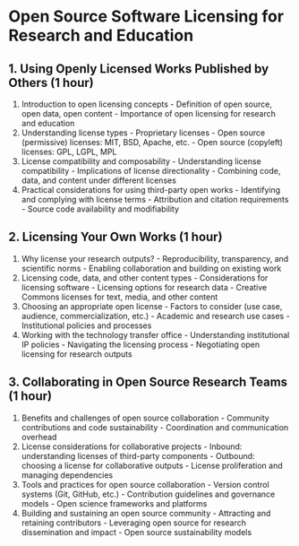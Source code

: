 # Open Source Software Licensing for Research and Education

## 1. Using Openly Licensed Works Published by Others (1 hour)
1. Introduction to open licensing concepts
        - Definition of open source, open data, open content
        - Importance of open licensing for research and education
2. Understanding license types
        - Proprietary licenses
        - Open source (permissive) licenses: MIT, BSD, Apache, etc.
        - Open source (copyleft) licenses: GPL, LGPL, MPL
3. License compatibility and composability
        - Understanding license compatibility
        - Implications of license directionality
        - Combining code, data, and content under different licenses
4. Practical considerations for using third-party open works
        - Identifying and complying with license terms
        - Attribution and citation requirements
        - Source code availability and modifiability

## 2. Licensing Your Own Works (1 hour)
1. Why license your research outputs?
        - Reproducibility, transparency, and scientific norms
        - Enabling collaboration and building on existing work
2. Licensing code, data, and other content types
        - Considerations for licensing software
        - Licensing options for research data
        - Creative Commons licenses for text, media, and other content
3. Choosing an appropriate open license
        - Factors to consider (use case, audience, commercialization, etc.)
        - Academic and research use cases
        - Institutional policies and processes
4. Working with the technology transfer office
        - Understanding institutional IP policies
        - Navigating the licensing process
        - Negotiating open licensing for research outputs

## 3. Collaborating in Open Source Research Teams (1 hour)
1. Benefits and challenges of open source collaboration
        - Community contributions and code sustainability
        - Coordination and communication overhead
2. License considerations for collaborative projects
        - Inbound: understanding licenses of third-party components
        - Outbound: choosing a license for collaborative outputs
        - License proliferation and managing dependencies
3. Tools and practices for open source collaboration
        - Version control systems (Git, GitHub, etc.)
        - Contribution guidelines and governance models
        - Open science frameworks and platforms
4. Building and sustaining an open source community
        - Attracting and retaining contributors
        - Leveraging open source for research dissemination and impact
        - Open source sustainability models
